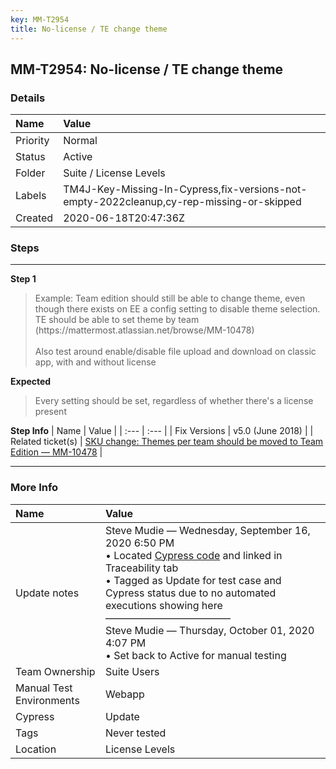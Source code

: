```yaml
---
key: MM-T2954
title: No-license / TE change theme
---
```


## MM-T2954: No-license / TE change theme

### Details

| Name     | Value                                                                                    |
| :------- | :--------------------------------------------------------------------------------------- |
| Priority | Normal                                                                                   |
| Status   | Active                                                                                   |
| Folder   | Suite / License Levels                                                                   |
| Labels   | TM4J-Key-Missing-In-Cypress,fix-versions-not-empty-2022cleanup,cy-rep-missing-or-skipped |
| Created  | 2020-06-18T20:47:36Z                                                                     |

### Steps

<hr/>

**Step 1**

> <article>Example: Team edition should still be able to change theme, even though there exists on EE a config setting to disable theme selection. TE should be able to set theme by team (https://mattermost.atlassian.net/browse/MM-10478)<br /><br />Also test around enable/disable file upload and download on classic app, with and without license</article>

**Expected**

> <article>Every setting should be set, regardless of whether there's a license present</article>

**Step Info**
| Name | Value |
| :--- | :--- |
| Fix Versions | v5.0 (June 2018) |
| Related ticket(s) | <a href="https://mattermost.atlassian.net/browse/MM-10478">SKU change: Themes per team should be moved to Team Edition — MM-10478</a> |

<hr/>

### More Info

| Name                     | Value                                                                                                                                                                                                                                                                                                                                                                                                                                                                                                     |
| :----------------------- | :-------------------------------------------------------------------------------------------------------------------------------------------------------------------------------------------------------------------------------------------------------------------------------------------------------------------------------------------------------------------------------------------------------------------------------------------------------------------------------------------------------- |
| Update notes             | Steve Mudie — Wednesday, September 16, 2020 6:50 PM<br>• Located <a href="https://github.com/mattermost/mattermost-webapp/blob/e6483c22cf6465e75a7b79b224531d761cbc5026/e2e/cypress/integration/messaging/message_spec.js">Cypress code</a> and linked in Traceability tab<br>• Tagged as Update for test case and Cypress status due to no automated executions showing here<br>–––––––––––––––––––––––––<br>Steve Mudie — Thursday, October 01, 2020 4:07 PM<br>• Set back to Active for manual testing |
| Team Ownership           | Suite Users                                                                                                                                                                                                                                                                                                                                                                                                                                                                                               |
| Manual Test Environments | Webapp                                                                                                                                                                                                                                                                                                                                                                                                                                                                                                    |
| Cypress                  | Update                                                                                                                                                                                                                                                                                                                                                                                                                                                                                                    |
| Tags                     | Never tested                                                                                                                                                                                                                                                                                                                                                                                                                                                                                              |
| Location                 | License Levels                                                                                                                                                                                                                                                                                                                                                                                                                                                                                            |
